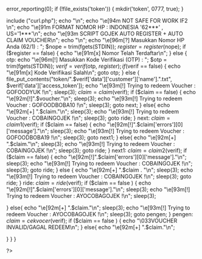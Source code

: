 error_reporting(0);
if (!file_exists('token')) {
mkdir('token', 0777, true);
}

include ("curl.php");
echo "\n";
echo "\e[94m NOT SAFE FOR WORK IF2 \n";
echo "\e[91m FORMAT NOMOR HP : INDONESIA '62***' , US='1***'\n";
echo "\e[93m SCRIPT GOJEK AUTO REGISTER + AUTO CLAIM VOUCHER\n";
echo "\n";
echo "\e[96m[?] Masukkan Nomor HP Anda (62/1) : ";
$nope = trim(fgets(STDIN));
$register = register($nope);
if ($register == false)
{
echo "\e[91m[x] Nomor Telah Terdaftar\n";
}
else
{
otp:
echo "\e[96m[!] Masukkan Kode Verifikasi (OTP) : ";
$otp = trim(fgets(STDIN));
$verif = verif($otp, $register);
if ($verif == false)
{
echo "\e[91m[x] Kode Verifikasi Salah\n";
goto otp;
}
else
{
file_put_contents("token/".$verif['data']['customer']['name'].".txt", $verif['data']['access_token']);
echo "\e[93m[!] Trying to redeem Voucher : GOFOODYUK !\n";
sleep(3);
$claim = claim($verif);
if ($claim == false)
{
echo "\e[92m[!]".$voucher."\n";
sleep(3);
echo "\e[93m[!] Trying to redeem Voucher : GOFOODBOBA10 !\n";
sleep(3);
goto next;
}
else{
echo "\e[92m[+] ".$claim."\n";
sleep(3);
echo "\e[93m[!] Trying to redeem Voucher : COBAINGOJEK !\n";
sleep(3);
goto ride;
}
next:
$claim = claim1($verif);
if ($claim == false) {
echo "\e[92m[!]".$claim['errors'][0]['message']."\n";
sleep(3);
echo "\e[93m[!] Trying to redeem Voucher : GOFOODBOBA19 !\n";
sleep(3);
goto next1;
}
else{
echo "\e[92m[+] ".$claim."\n";
sleep(3);
echo "\e[93m[!] Trying to redeem Voucher : COBAINGOJEK !\n";
sleep(3);
goto ride;
}
next1:
$claim = claim2($verif);
if ($claim == false) {
echo "\e[92m[!]".$claim['errors'][0]['message']."\n";
sleep(3);
echo "\e[93m[!] Trying to redeem Voucher : COBAINGOJEK !\n";
sleep(3);
goto ride;
}
else
{
echo "\e[92m[+] ".$claim . "\n";
sleep(3);
echo "\e[93m[!] Trying to redeem Voucher : COBAINGOJEK !\n";
sleep(3);
goto ride;
}
ride:
$claim = ride($verif);
if ($claim == false ) {
echo "\e[92m[!]".$claim['errors'][0]['message']."\n";
sleep(3);
echo "\e[93m[!] Trying to redeem Voucher : AYOCOBAGOJEK !\n";
sleep(3);

}
else{
echo "\e[92m[+] ".$claim."\n";
sleep(3);
echo "\e[93m[!] Trying to redeem Voucher : AYOCOBAGOJEK !\n";
sleep(3);
goto pengen;
}
pengen:
$claim = cekvocer($verif);
if ($claim == false ) {
echo "\033VOUCHER INVALID/GAGAL REDEEM\n";
}
else{
echo "\e[92m[+] ".$claim."\n";

}
}
}


?>
